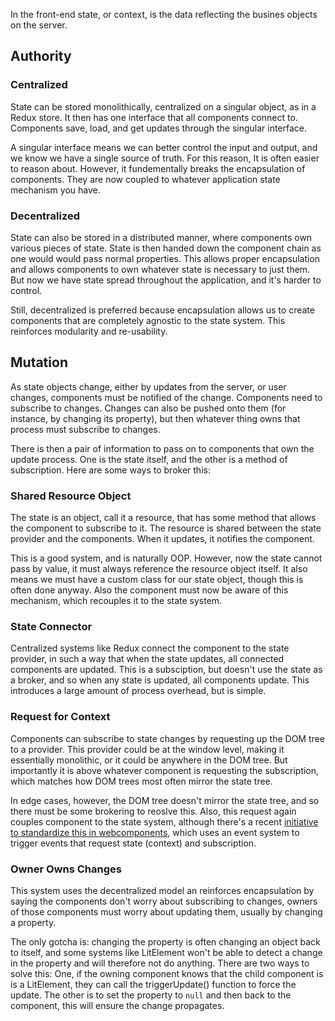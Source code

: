 In the front-end state, or context, is the data reflecting the busines objects on the server.

## Authority

### Centralized
State can be stored monolithically, centralized on a singular object, as in a Redux store. 
It then has one interface that all components connect to. Components save, load, and get updates through the singular interface.

A singular interface means we can better control the input and output, and we know we have a single source of truth. 
For this reason, It is often easier to reason about. However, it fundementally breaks the encapsulation of components. 
They are now coupled to whatever application state mechanism you have. 

### Decentralized
State can also be stored in a distributed manner, where components own various pieces of state. State is then handed down 
the component chain as one would would pass normal properties. This allows proper encapsulation and allows components to own
whatever state is necessary to just them. But now we have state spread throughout the application, and it's harder to control.

Still, decentralized is preferred because encapsulation allows us to create components that are completely agnostic to the 
state system. This reinforces modularity and re-usability.

## Mutation
As state objects change, either by updates from the server, or user changes, components must be notified of the change. 
Components need to subscribe to changes. Changes can also be pushed onto them (for instance, by changing its property),
but then whatever thing owns that process must subscribe to changes.

There is then a pair of information to pass on to components that own the update process. One is the state itself, and
the other is a method of subscription. Here are some ways to broker this:

### Shared Resource Object

The state is an object, call it a resource, that has some method that allows the component to subscribe to it. The resource
is shared between the state provider and the components. When it updates, it notifies the component.

This is a good system, and is naturally OOP. However, now the state cannot pass by value, it must always reference the
resource object itself. It also means we must have a custom class for our state object, though this is often done anyway.
Also the component must now be aware of this mechanism, which recouples it to the state system.

### State Connector

Centralized systems like Redux connect the component to the state provider, in such a way that when the state updates, 
all connected components are updated. This is a subsciption, but doesn't use the state as a broker, and so when any state 
is updated, all components update. This introduces a large amount of process overhead, but is simple.

### Request for Context

Components can subscribe to state changes by requesting up the DOM tree to a provider. This provider could be at the window level,
making it essentially monolithic, or it could be anywhere in the DOM tree. But importantly it is above whatever component is requesting
the subscription, which matches how DOM trees most often mirror the state tree.

In edge cases, however, the DOM tree doesn't mirror the state tree, and so there must be some brokering to reoslve this. Also, this
request again couples component to the state system, although there's a recent [initiative to standardize this in webcomponents](https://github.com/webcomponents/community-protocols/issues/2),
which uses an event system to trigger events that request state (context) and subscription.

### Owner Owns Changes

This system uses the decentralized model an reinforces encapsulation by saying the components don't worry about subscribing to changes,
owners of those components must worry about updating them, usually by changing a property. 

The only gotcha is: changing the property is often changing an object back to itself, and some systems like LitElement won't be able to 
detect a change in the property and will therefore not do anything. There are two ways to solve this: One, if the owning component knows 
that the child component is is a LitElement, they can call the triggerUpdate() function to force the update. The other is to set the 
property to `null` and then back to the component, this will ensure the change propagates. 
